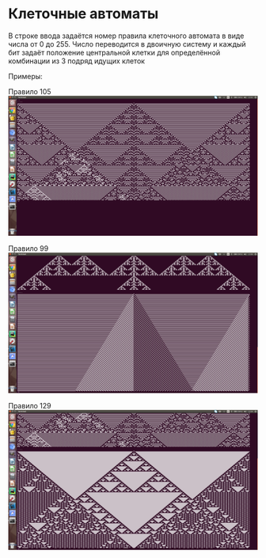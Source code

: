 # Клеточные автоматы

В строке ввода задаётся номер правила клеточного автомата в виде числа от 0 до 255. Число переводится в двоичную систему и каждый бит задаёт положение центральной клетки для определённой комбинации из 3 подряд идущих клеток

Примеры:

Правило 105
![](Examples/cell_automata105.png)

Правило 99
![](Examples/Cell_automata99.png)

Правило 129
![](Examples/Cell_automata129.png)